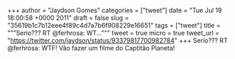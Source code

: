 
+++
author = "Jaydson Gomes"
categories = ["tweet"]
date = "Tue Jul 19 18:00:58 +0000 2011"
draft = false
slug = "35619b1c7b12eee4f89c4d7a7b6f908229e16651"
tags = ["tweet"]
title = """Serio??? RT @ferhrosa: WT..."""
tweet = true
micro = true
tweet_url = "https://twitter.com/jaydson/status/93379817700982784"
+++
Serio??? RT @ferhrosa: WTF! Vão fazer um filme do Captitão Planeta!
